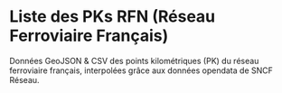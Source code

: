 # Liste des PKs RFN (Réseau Ferroviaire Français)
Données GeoJSON &amp; CSV des points kilométriques (PK) du réseau ferroviaire français, interpolées grâce aux données opendata de SNCF Réseau.
